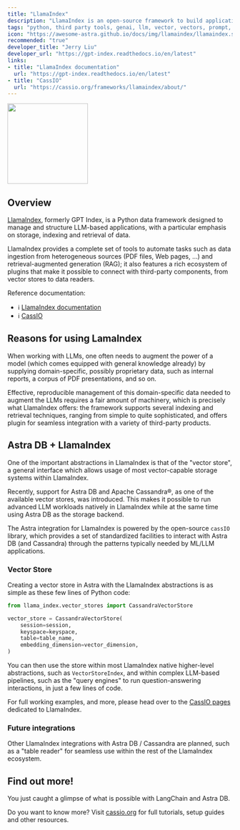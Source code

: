 ```yaml
---
title: "LlamaIndex"
description: "LlamaIndex is an open-source framework to build applications based on Large Language Models (LLMs)."
tags: "python, third party tools, genai, llm, vector, vectors, prompt, gpt"
icon: "https://awesome-astra.github.io/docs/img/llamaindex/llamaindex.svg"
recommended: "true"
developer_title: "Jerry Liu"
developer_url: "https://gpt-index.readthedocs.io/en/latest"
links:
- title: "LlamaIndex documentation"
  url: "https://gpt-index.readthedocs.io/en/latest"
- title: "CassIO"
  url: "https://cassio.org/frameworks/llamaindex/about/"
---
```


<div class="nosurface" markdown="1">

<img src="../../../../img/llamaindex/llamaindex_logo.png"  style="height: 180px;" />
</div>

## Overview

[LlamaIndex](https://gpt-index.readthedocs.io/en/latest), formerly GPT Index, is a Python data framework designed to manage and structure LLM-based applications, with a particular emphasis on storage, indexing and retrieval of data.

LlamaIndex provides a complete set of tools to automate tasks such as data ingestion from heterogeneous sources (PDF files, Web pages, ...) and retrieval-augmented generation (RAG); it also features a rich ecosystem of plugins that make it possible to connect with third-party components, from vector stores to data readers.

<div class="nosurface" markdown="1">
Reference documentation:

- ℹ️ [LlamaIndex documentation](https://docs.langchain.com/docs/)
- ℹ️ [CassIO](https://cassio.org/frameworks/llamaindex/about/)

</div>

## Reasons for using LamaIndex

When working with LLMs, one often needs to augment the power of a model (which comes
equipped with general knowledge already) by supplying domain-specific, possibly
proprietary data, such as internal reports, a corpus of PDF presentations, and so on.

Effective, reproducible management of this domain-specific data needed to augment the LLMs
requires a fair amount
of machinery, which is precisely what LlamaIndex offers: the framework supports
several indexing and retrieval techniques, ranging from simple to quite sophisticated,
and offers plugin for seamless integration with a variety of third-party products.

## Astra DB + LlamaIndex

One of the important abstractions in LlamaIndex is that of the "vector store",
a general interface which allows usage of most vector-capable storage systems
within LlamaIndex.

Recently, support for Astra DB and Apache Cassandra®, as one of the
available vector stores, was introduced. This makes it possible to run advanced
LLM workloads natively in LlamaIndex while at the same time using Astra DB as
the storage backend.

The Astra integration for LlamaIndex is powered by the
open-source `cassIO` library, which provides a set of standardized facilities to interact
with Astra DB (and Cassandra) through the patterns typically needed by ML/LLM applications.

### Vector Store

Creating a vector store in Astra with the LlamaIndex abstractions is as simple
as these few lines of Python code:

```python
from llama_index.vector_stores import CassandraVectorStore

vector_store = CassandraVectorStore(
    session=session,
    keyspace=keyspace,
    table=table_name,
    embedding_dimension=vector_dimension,
)
```

You can then use the store within most LlamaIndex native higher-level abstractions,
such as `VectorStoreIndex`, and within complex LLM-based pipelines, such as
the "query engines" to run question-answering interactions, in just a few lines
of code.

For full working examples, and more, please head over to the
[CassIO pages](https://cassio.org/frameworks/llamaindex/about/)
dedicated to LlamaIndex.

### Future integrations

Other LlamaIndex integrations with Astra DB / Cassandra are planned,
such as a "table reader" for seamless use within the rest of the LlamaIndex
ecosystem.

## Find out more!

You just caught a glimpse of what is possible with LangChain and Astra DB.

Do you want to know more? Visit [cassio.org](https://cassio.org) for full tutorials,
setup guides and other resources.
